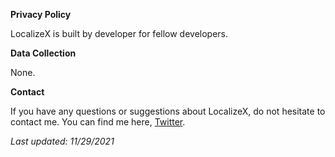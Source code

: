 **Privacy Policy**

LocalizeX is built by developer for fellow developers.

**Data Collection**

None.

**Contact**

If you have any questions or suggestions about LocalizeX, do not hesitate to contact me. You can find me here, [Twitter](https://twitter.com/bdaralan).

*Last updated: 11/29/2021*
